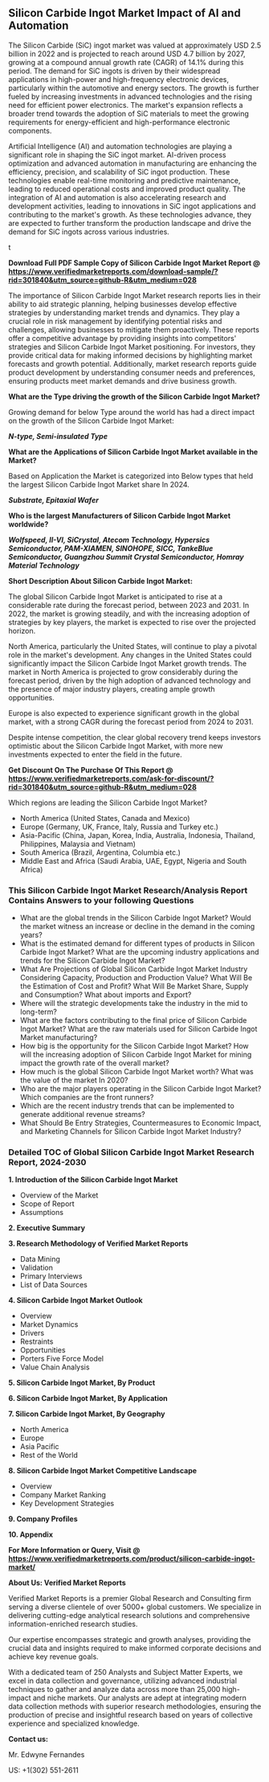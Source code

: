 <h2>Silicon Carbide Ingot Market Impact of AI and Automation</h2><p>The Silicon Carbide (SiC) ingot market was valued at approximately USD 2.5 billion in 2022 and is projected to reach around USD 4.7 billion by 2027, growing at a compound annual growth rate (CAGR) of 14.1% during this period. The demand for SiC ingots is driven by their widespread applications in high-power and high-frequency electronic devices, particularly within the automotive and energy sectors. The growth is further fueled by increasing investments in advanced technologies and the rising need for efficient power electronics. The market's expansion reflects a broader trend towards the adoption of SiC materials to meet the growing requirements for energy-efficient and high-performance electronic components.</p><p>Artificial Intelligence (AI) and automation technologies are playing a significant role in shaping the SiC ingot market. AI-driven process optimization and advanced automation in manufacturing are enhancing the efficiency, precision, and scalability of SiC ingot production. These technologies enable real-time monitoring and predictive maintenance, leading to reduced operational costs and improved product quality. The integration of AI and automation is also accelerating research and development activities, leading to innovations in SiC ingot applications and contributing to the market's growth. As these technologies advance, they are expected to further transform the production landscape and drive the demand for SiC ingots across various industries.</p>t</p><p id="" class=""><strong>Download Full PDF Sample Copy of Silicon Carbide Ingot Market Report @ <a href="https://www.verifiedmarketreports.com/download-sample/?rid=301840&utm_source=github-R&utm_medium=028" target="_blank">https://www.verifiedmarketreports.com/download-sample/?rid=301840&utm_source=github-R&utm_medium=028</a></strong></p><p>The importance of&nbsp;Silicon Carbide Ingot Market research reports lies in their ability to aid strategic planning, helping businesses develop effective strategies by understanding market trends and dynamics. They play a crucial role in risk management by identifying potential risks and challenges, allowing businesses to mitigate them proactively. These reports offer a competitive advantage by providing insights into competitors' strategies and Silicon Carbide Ingot Market positioning. For investors, they provide critical data for making informed decisions by highlighting market forecasts and growth potential. Additionally, market research reports guide product development by understanding consumer needs and preferences, ensuring products meet market demands and drive business growth.</p><p><strong>What are the&nbsp;Type driving the growth of the Silicon Carbide Ingot Market?</strong></p><p id="" class="">Growing demand for below Type around the world has had a direct impact on the growth of the Silicon Carbide Ingot Market:</p><em><strong>N-type, Semi-insulated Type</strong></em></p><strong>What are the&nbsp;Applications&nbsp;of Silicon Carbide Ingot Market available in the Market?</strong></p><p id="" class="">Based on Application the Market is categorized into Below types that held the largest Silicon Carbide Ingot Market share In 2024.</p><em><strong>Substrate, Epitaxial Wafer</strong></em></p><strong>Who is the largest Manufacturers of Silicon Carbide Ingot Market worldwide?</strong></p><p><em><strong>Wolfspeed, II-VI, SiCrystal, Atecom Technology, Hypersics Semiconductor, PAM-XIAMEN, SINOHOPE, SICC, TankeBlue Semiconductor, Guangzhou Summit Crystal Semiconductor, Homray Material Technology</strong></em></p><p id="" class=""><strong>Short Description About Silicon Carbide Ingot Market:</strong></p><p>The global Silicon Carbide Ingot Market is anticipated to rise at a considerable rate during the forecast period, between 2023 and 2031. In 2022, the market is growing steadily, and with the increasing adoption of strategies by key players, the market is expected to rise over the projected horizon.</p><p>North America, particularly the United States, will continue to play a pivotal role in the market's development. Any changes in the United States could significantly impact the Silicon Carbide Ingot Market growth trends. The market in North America is projected to grow considerably during the forecast period, driven by the high adoption of advanced technology and the presence of major industry players, creating ample growth opportunities.</p><p>Europe is also expected to experience significant growth in the global market, with a strong CAGR during the forecast period from 2024 to 2031.</p><p>Despite intense competition, the clear global recovery trend keeps investors optimistic about the Silicon Carbide Ingot Market, with more new investments expected to enter the field in the future.</p><p id="" class=""><strong>Get Discount On The Purchase Of This Report @ <a href="https://www.verifiedmarketreports.com/ask-for-discount/?rid=301840&utm_source=github-R&utm_medium=028" target="_blank">https://www.verifiedmarketreports.com/ask-for-discount/?rid=301840&utm_source=github-R&utm_medium=028</a></strong></p>Which regions are leading the Silicon Carbide Ingot Market?</p><ul><li>North America (United States, Canada and Mexico)</li><li>Europe (Germany, UK, France, Italy, Russia and Turkey etc.)</li><li>Asia-Pacific (China, Japan, Korea, India, Australia, Indonesia, Thailand, Philippines, Malaysia and Vietnam)</li><li>South America (Brazil, Argentina, Columbia etc.)</li><li>Middle East and Africa (Saudi Arabia, UAE, Egypt, Nigeria and South Africa)</li></ul><h3 id="" class="">This Silicon Carbide Ingot Market Research/Analysis Report Contains Answers to your following Questions</h3><ul><li>What are the global trends in the Silicon Carbide Ingot Market? Would the market witness an increase or decline in the demand in the coming years?</li><li>What is the estimated demand for different types of products in Silicon Carbide Ingot Market? What are the upcoming industry applications and trends for the Silicon Carbide Ingot Market?</li><li>What Are Projections of Global Silicon Carbide Ingot Market Industry Considering Capacity, Production and Production Value? What Will Be the Estimation of Cost and Profit? What Will Be Market Share, Supply and Consumption? What about imports and Export?</li><li>Where will the strategic developments take the industry in the mid to long-term?</li><li>What are the factors contributing to the final price of Silicon Carbide Ingot Market? What are the raw materials used for Silicon Carbide Ingot Market manufacturing?</li><li>How big is the opportunity for the Silicon Carbide Ingot Market? How will the increasing adoption of Silicon Carbide Ingot Market for mining impact the growth rate of the overall market?</li><li>How much is the global Silicon Carbide Ingot Market worth? What was the value of the market In 2020?</li><li>Who are the major players operating in the Silicon Carbide Ingot Market? Which companies are the front runners?</li><li>Which are the recent industry trends that can be implemented to generate additional revenue streams?</li><li>What Should Be Entry Strategies, Countermeasures to Economic Impact, and Marketing Channels for Silicon Carbide Ingot Market Industry?</li></ul><h3 id="" class="">Detailed TOC of Global Silicon Carbide Ingot Market Research Report, 2024-2030</h3><p id="" class=""><strong>1. Introduction of the Silicon Carbide Ingot Market</strong></p><ul><li>Overview of the Market</li><li>Scope of Report</li><li>Assumptions</li></ul><p id="" class=""><strong>2. Executive Summary</strong></p><p id="" class=""><strong>3. Research Methodology of Verified Market Reports</strong></p><ul><li>Data Mining</li><li>Validation</li><li>Primary Interviews</li><li>List of Data Sources</li></ul><p id="" class=""><strong>4. Silicon Carbide Ingot Market Outlook</strong></p><ul><li>Overview</li><li>Market Dynamics</li><li>Drivers</li><li>Restraints</li><li>Opportunities</li><li>Porters Five Force Model</li><li>Value Chain Analysis</li></ul><p id="" class=""><strong>5. Silicon Carbide Ingot Market, By Product</strong></p><p id="" class=""><strong>6. Silicon Carbide Ingot Market, By Application</strong></p><p id="" class=""><strong>7. Silicon Carbide Ingot Market, By Geography</strong></p><ul><li>North America</li><li>Europe</li><li>Asia Pacific</li><li>Rest of the World</li></ul><p id="" class=""><strong>8. Silicon Carbide Ingot Market Competitive Landscape</strong></p><ul><li>Overview</li><li>Company Market Ranking</li><li>Key Development Strategies</li></ul><p id="" class=""><strong>9. Company Profiles</strong></p><p id="" class=""><strong>10. Appendix</strong></p><p id="" class=""><strong>For More Information or Query, Visit @ <a href="https://www.verifiedmarketreports.com/product/silicon-carbide-ingot-market/" target="_blank">https://www.verifiedmarketreports.com/product/silicon-carbide-ingot-market/</a></strong></p><p id="" class=""><strong>About Us: Verified Market Reports</strong></p><p id="" class="">Verified Market Reports is a premier Global Research and Consulting firm serving a diverse clientele of over 5000+ global customers. We specialize in delivering cutting-edge analytical research solutions and comprehensive information-enriched research studies.</p><p id="" class="">Our expertise encompasses strategic and growth analyses, providing the crucial data and insights required to make informed corporate decisions and achieve key revenue goals.</p><p id="" class="">With a dedicated team of 250 Analysts and Subject Matter Experts, we excel in data collection and governance, utilizing advanced industrial techniques to gather and analyze data across more than 25,000 high-impact and niche markets. Our analysts are adept at integrating modern data collection methods with superior research methodologies, ensuring the production of precise and insightful research based on years of collective experience and specialized knowledge.</p><p id="" class=""><strong>Contact us:</strong></p><p id="" class="">Mr. Edwyne Fernandes</p><p id="" class="">US: +1(302) 551-2611</p>